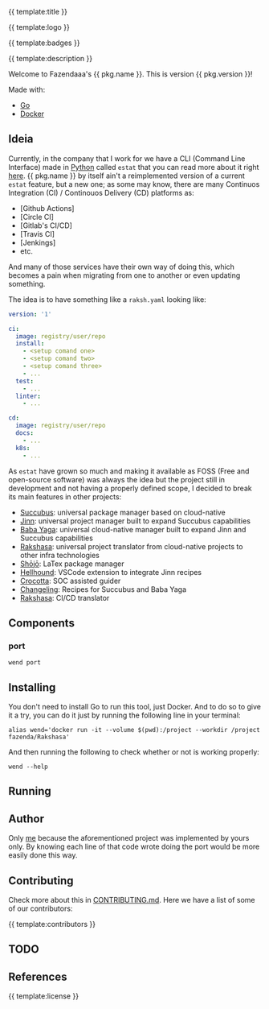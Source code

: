 {{ template:title }}

{{ template:logo }}

{{ template:badges }}

{{ template:description }}

Welcome to Fazendaaa's {{ pkg.name }}. This is version {{ pkg.version }}!

Made with:

- [Go](https://golang.org/)
- [Docker](https://www.docker.com/)

## Ideia

Currently, in the company that I work for we have a CLI (Command Line Interface) made in [Python](https://www.python.org/) called `estat` that you can read more about it right [here](https://github.com/Fazendaaa/Succubus). {{ pkg.name }} by itself ain't a reimplemented version of a current `estat` feature, but a new one; as some may know, there are many Continuos Integration (CI) / Continouos Delivery (CD) platforms as:

- [Github Actions]
- [Circle CI]
- [Gitlab's CI/CD]
- [Travis CI]
- [Jenkings]
- etc.

And many of those services have their own way of doing this, which becomes a pain when migrating from one to another or even updating something.

The idea is to have something like a `raksh.yaml` looking like:

```yaml
version: '1'

ci:
  image: registry/user/repo
  install:
    - <setup comand one>
    - <setup comand two>
    - <setup comand three>
    - ...
  test:
    - ...
  linter:
    - ...

cd:
  image: registry/user/repo
  docs:
    - ...
  k8s:
    - ...
```

As `estat` have grown so much and making it available as FOSS (Free and open-source software) was always the idea but the project still in development and not having a properly defined scope, I decided to break its main features in other projects:

- [Succubus](https://github.com/Fazendaaa/Succubus): universal package manager based on cloud-native
- [Jinn](https://github.com/Fazendaaa/Jinn): universal project manager built to expand Succubus capabilities
- [Baba Yaga](https://github.com/Fazendaaa/BabaYaga): universal cloud-native manager built to expand Jinn and Succubus capabilities
- [Rakshasa](https://github.com/Fazendaaa/Rakshasa): universal project translator from cloud-native projects to other infra technologies
- [Shōjō](https://github.com/Fazendaaa/): LaTex package manager
- [Hellhound](https://github.com/Fazendaaa/Hellhound): VSCode extension to integrate Jinn recipes
- [Crocotta](https://github.com/Fazendaaa/Crocotta): SOC assisted guider
- [Changeling](https://github.com/Fazendaaa/Changeling): Recipes for Succubus and Baba Yaga
- [Rakshasa](https://github.com/Fazendaaa/Rakshasa): CI/CD translator

## Components

### port

```shell
wend port
```

## Installing

You don't need to install Go to run this tool, just Docker. And to do so to give it a try, you can do it just by running the following line in your terminal:

```shell
alias wend='docker run -it --volume $(pwd):/project --workdir /project fazenda/Rakshasa'
```

And then running the following to check whether or not is working properly:

```shell
wend --help
```

## Running

## Author

Only [me](https://github.com/Fazendaaa) because the aforementioned project was implemented by yours only. By knowing each line of that code wrote doing the port would be more easily done this way.

## Contributing

Check more about this in [CONTRIBUTING.md](CONTRIBUTING.md). Here we have a list of some of our contributors:

{{ template:contributors }}

## TODO

## References

{{ template:license }}
